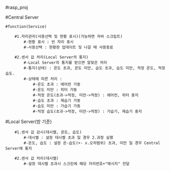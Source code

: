 #rasp_proj

#Central Server
	
	#function(Service)
		
		#1.자리관리(사용선택 및 현황 표시)(가능하면 자바 스크립트)
			#-현황 표시 : 빈 자리 표시
			#-사용선택 : 현황판 업데이트 및 나갈 때 사용종료

		#2.센서 값 처리(Local Server의 통지)
			#-Local Server의 통지를 받으면 알맞은 처리
			#-통지(상태) : 온도 초과, 온도 미만, 습도 초과, 습도 미만, 적정 온도, 적정 습도.
			#-상태에 따른 처리 :
				#-온도 초과 : 에어컨 가동
				#-온도 미만 : 히터 가동
				#-적정 온도(초과->적정, 미만->적정) : 에어컨, 히터 중지
				#-습도 초과 : 제습기 가동
				#-습도 미만 : 가습기 가동
				#-적정 습도(초과->적정, 미만->적정) : 가습기, 제습기 중지
#Local Server(방 기준)
		
		#1.센서 값 감시(데시벨, 온도, 습도)
			#-데시벨 : 설정 데시벨 초과 일 경우 2.과정 실행
			#-온도, 습도 : 설정 온·습도(+- x.오차범위) 초과, 미만 일 경우 Central Server에 통지
		
		#2.센서 값 처리(데시벨)
			#-설정 데시벨 초과시 스크린에 해당 자리번호+"메시지" 전달
